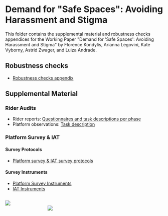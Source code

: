 # Demand for "Safe Spaces": Avoiding Harassment and Stigma

This folder contains the supplemental material and robustness checks appendices for the Working Paper "Demand for 'Safe Spaces': Avoiding Harassment and Stigma" by Florence Kondylis, Arianna Legovini, Kate Vyborny, Astrid Zwager, and Luiza Andrade.

## Robustness checks
- [Robustness checks appendix](https://github.com/worldbank/rio-safe-space/tree/master/Online%20Appendices/Robustness%20Checks)

## Supplemental Material

### Rider Audits
- Rider reports: [Questionnaires and task descriptions per phase](https://github.com/worldbank/rio-safe-space/tree/master/Online%20Appendices/Supplemental%20Material/Rider%20audits/Rider%20reports)
- Platform observations: [Task description](https://github.com/worldbank/rio-safe-space/tree/master/Online%20Appendices/Supplemental%20Material/Rider%20audits/Platform%20observations)

### Platform Survey & IAT

#### Survey Protocols
- [Platform survey & IAT survey protocols](https://github.com/worldbank/rio-safe-space/tree/master/Online%20Appendices/Supplemental%20Material/Platform%20survey%20%26%20IAT/Survey%20protocols)

#### Survey Instruments
- [Platform Survey Instruments](https://github.com/worldbank/rio-safe-space/tree/master/Online%20Appendices/Supplemental%20Material/Platform%20survey%20%26%20IAT/Survey%20instruments/Platform%20suvey%20questionnaire)
- [IAT Instruments](https://github.com/worldbank/rio-safe-space/blob/master/Online%20Appendices/Supplemental%20Material/Platform%20survey%20%26%20IAT/Survey%20instruments/IAT%20Instrument.md)

## 
<div class = "row">
  <div class = "column" style = "width:30%">
    <img src="https://github.com/worldbank/rio-safe-space/blob/master/img/wb.png" align = "left">
  </div>
  <div class = "column" style = "width:30%">
    <img src="https://github.com/worldbank/rio-safe-space/blob/master/img/i2i.png" align = "right">
  </div>
</div>
